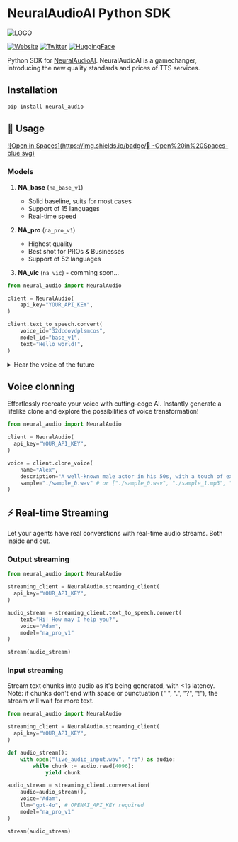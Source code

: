# NeuralAudioAI Python SDK

![LOGO](https://github.com/)

[![Website](https://img.shields.io/badge/🌎-NeuralAudioAI-white.svgl)](https://www.neuralaudio.solutions)
[![Twitter](https://badgen.net/badge/black/NeuralAudioAI/icon?icon=twitter&label)](https://x.com/NeuralAudioAI)
[![HuggingFace](https://img.shields.io/badge/%F0%9F%A4%97-huggingface-black.svg)](https://huggingface.co/NeuralAudioAI)

Python SDK for [NeuralAudioAI](https://www.neuralaudio.solutions/). NeuralAudioAI is a gamechanger, introducing the new quality standards and prices of TTS services.

## Installation

```bash
pip install neural_audio
```

## 🎤 Usage

[![Open in Spaces](https://img.shields.io/badge/🤗 -Open%20in%20Spaces-blue.svg)](https://huggingface.co/spaces/)

### Models

1. **NA_base** (`na_base_v1`)

   - Solid baseline, suits for most cases
   - Support of 15 languages
   - Real-time speed

2. **NA_pro** (`na_pro_v1`)
   - Highest quality
   - Best shot for PROs & Businesses
   - Support of 52 languages

3. **NA_vic** (`na_vic`) - comming soon...

```py
from neural_audio import NeuralAudio

client = NeuralAudio(
    api_key="YOUR_API_KEY",
)

client.text_to_speech.convert(
    voice_id="32dcdovdplsmcos",
    model_id="base_v1",
    text="Hello world!",
)
```

<details> <summary> Hear the voice of the future </summary>

**Test us!** Want to see what we can? Visit the [NeuralAudioAI](https://www.neuralaudio.solutions) to test our models, hear their voices or  create your own!

</details>

## Voice clonning

Effortlessly recreate your voice with cutting-edge AI. Instantly generate a lifelike clone and explore the possibilities of voice transformation!

```py
from neural_audio import NeuralAudio

client = NeuralAudio(
  api_key="YOUR_API_KEY",
)

voice = client.clone_voice(
    name="Alex",
    description="A well-known male actor in his 50s, with a touch of excitement in his tone and a subtle sense of urgency in his delivery.",
    sample="./sample_0.wav" # or ["./sample_0.wav", "./sample_1.mp3", "./sample_2.mkv"],
)
```

## ⚡️ Real-time Streaming

Let your agents have real converstions with real-time audio streams. Both inside and out.

### Output streaming
```py
from neural_audio import NeuralAudio

streaming_client = NeuralAudio.streaming_client(
  api_key="YOUR_API_KEY",
)

audio_stream = streaming_client.text_to_speech.convert(
    text="Hi! How may I help you?",
    voice="Adam",
    model="na_pro_v1"
)

stream(audio_stream)
```

### Input streaming

Stream text chunks into audio as it's being generated, with <1s latency. Note: if chunks don't end with space or punctuation (" ", ".", "?", "!"), the stream will wait for more text.

```py
from neural_audio import NeuralAudio

streaming_client = NeuralAudio.streaming_client(
  api_key="YOUR_API_KEY",
)

def audio_stream():
    with open("live_audio_input.wav", "rb") as audio:
        while chunk := audio.read(4096): 
            yield chunk

audio_stream = streaming_client.conversation(
    audio=audio_stream(),
    voice="Adam",
    llm="gpt-4o", # OPENAI_API_KEY required
    model="na_pro_v1"
)

stream(audio_stream)
```
